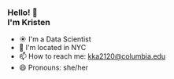 ### Hello! 👋 <br> I'm Kristen

<!-- - 📊 I'm a data analyst
- 🔭 I’m currently working on data viz, geospatial, and web scraping projects -->
- ☀️ I'm a Data Scientist
- :city_sunrise: I'm located in NYC
- 📫 How to reach me: kka2120@columbia.edu
- 😄 Pronouns: she/her

<!-- <br> -->

<!-- ![Kristen's GitHub stats](https://github-readme-stats.vercel.app/api?username=kkakey&show_icons=true&theme=tokyonight) -->


<!--
**kkakey/kkakey** is a ✨ _special_ ✨ repository because its `README.md` (this file) appears on your GitHub profile.

Here are some ideas to get you started:

- 🔭 I’m currently working on ...
- 🌱 I’m currently learning ...
- 👯 I’m looking to collaborate on ...
- 🤔 I’m looking for help with ...
- 💬 Ask me about ...
- 📫 How to reach me: ...
- 😄 Pronouns: ...
- ⚡ Fun fact: ...
-->
